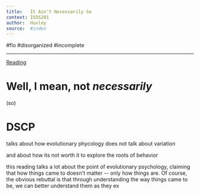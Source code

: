 ```yaml
---
title:   It Ain't Necessarily So 
context: ISOS201
author:  Huxley
source:  #index
---
```


#flo 
#disorganized #incomplete

---
[Reading](https://www.newyorker.com/magazine/2012/09/17/it-aint-necessarily-so)

# Well, I mean, not *necessarily*
(so)

# DSCP


talks about how evolutionary phycology does not talk about variation 

and about how its not worth it to explore the roots of behavior 

this reading talks a lot about the point of evolutionary psychology, claiming that how things came to doesn't matter -- only how things are. Of course, the obvious rebuttal is that through understanding the way things came to be, we can better understand them as they ex

















